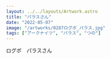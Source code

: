```yaml
---
layout: ../../layouts/Artwork.astro
title: "パラスさん"
date: "2022-05-07"
image: "/artworks/0287ログボ_パラス.jpg"
tags: ["アークナイツ", "パラス", "つの"]
---
```


ログボ　パラスさん